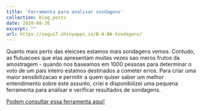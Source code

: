 ```yaml
---
title: 'Ferramenta para analisar sondagens'
collection: blog_posts
date: 2020-08-26
excerpt: ""
url: https://zegui7.shinyapps.io/B-A-BA-Sondagens/
---
```


Quanto mais perto das eleicoes estamos mais sondagens vemos. Contudo, as flutuacoes que elas apresentam muitas vezes sao meros frutos da amostragem - quando nos baseamos em 1000 pessoas para determinar o voto de um pais inteiro estamos destinados a cometer erros. Para criar uma maior sensibilizacao e permitir a quem quiser saber um melhor entendimento sobre este assunto, criei e disponibilizei uma pequena ferramenta para analisar e verificar resultados de sondagens. 

<u><a href="https://zegui7.shinyapps.io/B-A-BA-Sondagens/">Podem consultar essa ferramenta aqui!</a></u>

